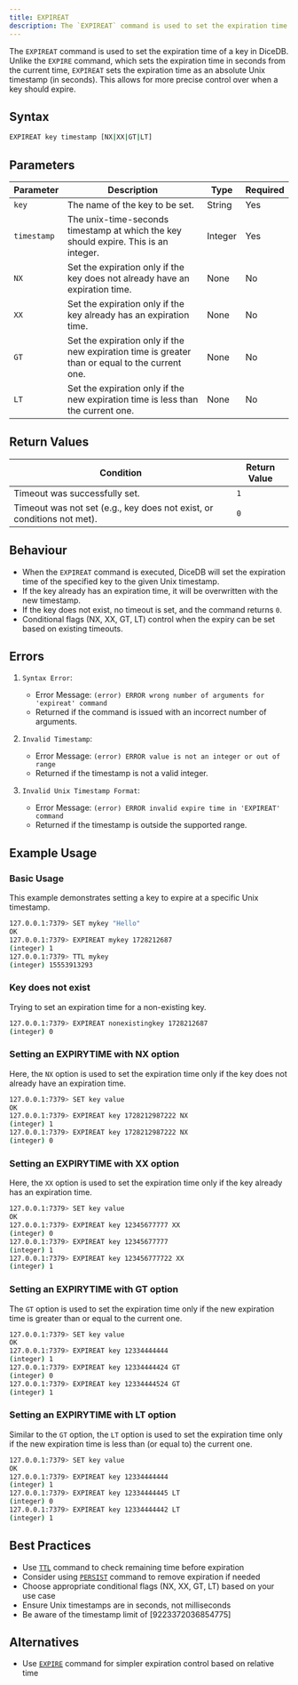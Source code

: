 ```yaml
---
title: EXPIREAT
description: The `EXPIREAT` command is used to set the expiration time of a key in DiceDB. Unlike the `EXPIRE` command, which sets the expiration time in seconds from the current time, `EXPIREAT` sets the expiration time as an absolute Unix timestamp (in seconds). This allows for more precise control over when a key should expire.
---
```


The `EXPIREAT` command is used to set the expiration time of a key in DiceDB. Unlike the `EXPIRE` command, which sets the expiration time in seconds from the current time, `EXPIREAT` sets the expiration time as an absolute Unix timestamp (in seconds). This allows for more precise control over when a key should expire.

## Syntax

```bash
EXPIREAT key timestamp [NX|XX|GT|LT]
```

## Parameters

| Parameter   | Description                                                                                     | Type    | Required |
| ----------- | ----------------------------------------------------------------------------------------------- | ------- | -------- |
| `key`       | The name of the key to be set.                                                                  | String  | Yes      |
| `timestamp` | The unix-time-seconds timestamp at which the key should expire. This is an integer.             | Integer | Yes      |
| `NX`        | Set the expiration only if the key does not already have an expiration time.                    | None    | No       |
| `XX`        | Set the expiration only if the key already has an expiration time.                              | None    | No       |
| `GT`        | Set the expiration only if the new expiration time is greater than or equal to the current one. | None    | No       |
| `LT`        | Set the expiration only if the new expiration time is less than the current one.                | None    | No       |

## Return Values

| Condition                                                              | Return Value |
| ---------------------------------------------------------------------- | ------------ |
| Timeout was successfully set.                                          | `1`          |
| Timeout was not set (e.g., key does not exist, or conditions not met). | `0`          |

## Behaviour

- When the `EXPIREAT` command is executed, DiceDB will set the expiration time of the specified key to the given Unix timestamp.
- If the key already has an expiration time, it will be overwritten with the new timestamp.
- If the key does not exist, no timeout is set, and the command returns `0`.
- Conditional flags (NX, XX, GT, LT) control when the expiry can be set based on existing timeouts.

## Errors

1. `Syntax Error`:

   - Error Message: `(error) ERROR wrong number of arguments for 'expireat' command`
   - Returned if the command is issued with an incorrect number of arguments.

2. `Invalid Timestamp`:

   - Error Message: `(error) ERROR value is not an integer or out of range`
   - Returned if the timestamp is not a valid integer.

3. `Invalid Unix Timestamp Format`:
   - Error Message: `(error) ERROR invalid expire time in 'EXPIREAT' command`
   - Returned if the timestamp is outside the supported range.

## Example Usage

### Basic Usage

This example demonstrates setting a key to expire at a specific Unix timestamp.

```bash
127.0.0.1:7379> SET mykey "Hello"
OK
127.0.0.1:7379> EXPIREAT mykey 1728212687
(integer) 1
127.0.0.1:7379> TTL mykey
(integer) 15553913293
```

### Key does not exist

Trying to set an expiration time for a non-existing key.

```bash
127.0.0.1:7379> EXPIREAT nonexistingkey 1728212687
(integer) 0
```

### Setting an EXPIRYTIME with NX option

Here, the `NX` option is used to set the expiration time only if the key does not already have an expiration time.

```bash
127.0.0.1:7379> SET key value
OK
127.0.0.1:7379> EXPIREAT key 1728212987222 NX
(integer) 1
127.0.0.1:7379> EXPIREAT key 1728212987222 NX
(integer) 0
```

### Setting an EXPIRYTIME with XX option

Here, the `XX` option is used to set the expiration time only if the key already has an expiration time.

```bash
127.0.0.1:7379> SET key value
OK
127.0.0.1:7379> EXPIREAT key 12345677777 XX
(integer) 0
127.0.0.1:7379> EXPIREAT key 12345677777
(integer) 1
127.0.0.1:7379> EXPIREAT key 123456777722 XX
(integer) 1
```

### Setting an EXPIRYTIME with GT option

The `GT` option is used to set the expiration time only if the new expiration time is greater than or equal to the current one.

```bash
127.0.0.1:7379> SET key value
OK
127.0.0.1:7379> EXPIREAT key 12334444444
(integer) 1
127.0.0.1:7379> EXPIREAT key 12334444424 GT
(integer) 0
127.0.0.1:7379> EXPIREAT key 12334444524 GT
(integer) 1
```

### Setting an EXPIRYTIME with LT option

Similar to the `GT` option, the `LT` option is used to set the expiration time only if the new expiration time is less than (or equal to) the current one.

```bash
127.0.0.1:7379> SET key value
OK
127.0.0.1:7379> EXPIREAT key 12334444444
(integer) 1
127.0.0.1:7379> EXPIREAT key 12334444445 LT
(integer) 0
127.0.0.1:7379> EXPIREAT key 12334444442 LT
(integer) 1
```

## Best Practices

- Use [`TTL`](/commands/ttl) command to check remaining time before expiration
- Consider using [`PERSIST`](/commands/persist) command to remove expiration if needed
- Choose appropriate conditional flags (NX, XX, GT, LT) based on your use case
- Ensure Unix timestamps are in seconds, not milliseconds
- Be aware of the timestamp limit of [9223372036854775]

## Alternatives

- Use [`EXPIRE`](/commands/expire) command for simpler expiration control based on relative time